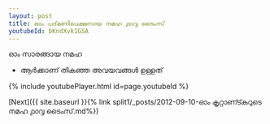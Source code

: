 ```yaml
---
layout: post
title: ഓം പദ്‌മണിപേക്ഷനായ നമഹ ൧൦൮ ടൈംസ്
youtubeId: bKndXvk1GSA
---
```

 
 
 ഓം സാരങ്ങായ നമഹ 
 
 -  ആർക്കാണ് തികഞ്ഞ അവയവങ്ങൾ ഉള്ളത് 
 
  
 
  
 
 
 
 
 
 


{% include youtubePlayer.html id=page.youtubeId %}
 
[Next]({{ site.baseurl }}{% link  split1/_posts/2012-09-10-ഓം കൃറ്റാണ്ട്കറുടെ നമഹ ൧൦൮ ടൈംസ്.md%})
 
